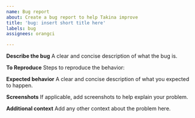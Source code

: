 ```yaml
---
name: Bug report
about: Create a bug report to help Takina improve
title: 'bug: insert short title here'
labels: bug
assignees: orangci

---
```


**Describe the bug**
A clear and concise description of what the bug is.

**To Reproduce**
Steps to reproduce the behavior:

**Expected behavior**
A clear and concise description of what you expected to happen.

**Screenshots**
If applicable, add screenshots to help explain your problem.

**Additional context**
Add any other context about the problem here.
